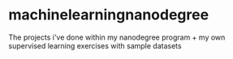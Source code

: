 # machinelearningnanodegree
The projects i've done within my nanodegree program + my own supervised learning exercises with sample datasets
